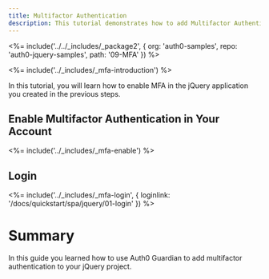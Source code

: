 ```yaml
---
title: Multifactor Authentication
description: This tutorial demonstrates how to add Multifactor Authentication to your jQuery app with auth0.
---
```


<%= include('../../_includes/_package2', {
  org: 'auth0-samples',
  repo: 'auth0-jquery-samples',
  path: '09-MFA'
}) %>

<%= include('../_includes/_mfa-introduction') %>

In this tutorial, you will learn how to enable MFA in the jQuery application you created in the previous steps.

## Enable Multifactor Authentication in Your Account

<%= include('../_includes/_mfa-enable') %>

## Login

<%= include('../_includes/_mfa-login', { loginlink: '/docs/quickstart/spa/jquery/01-login' }) %>

# Summary

In this guide you learned how to use Auth0 Guardian to add multifactor authentication to your jQuery project.
